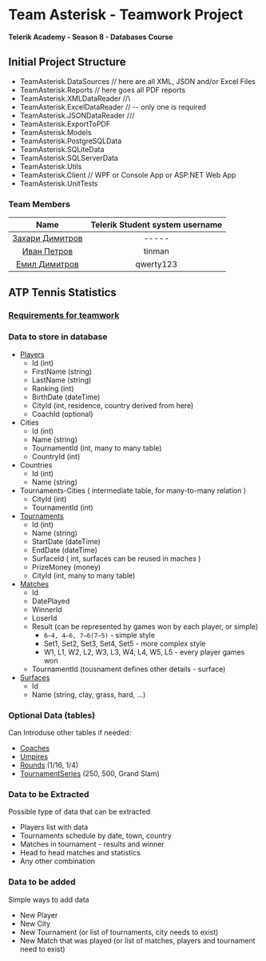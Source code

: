 # Team Asterisk - Teamwork Project

**Telerik Academy - Season 8 - Databases Course**

## Initial Project Structure

- TeamAsterisk.DataSources		// here are all XML, JSON and/or Excel Files
- TeamAsterisk.Reports			// here goes all PDF reports
- TeamAsterisk.XMLDataReader		//\
- TeamAsterisk.ExcelDataReader 	//	-- only one is required
- TeamAsterisk.JSONDataReader		///
- TeamAsterisk.ExportToPDF
- TeamAsterisk.Models
- TeamAsterisk.PostgreSQLData
- TeamAsterisk.SQLiteData
- TeamAsterisk.SQLServerData
- TeamAsterisk.Utils
- TeamAsterisk.Client				// WPF or Console App or ASP.NET Web App
- TeamAsterisk.UnitTests

### Team Members

| Name | Telerik Student system username |
|:----:|:-----------------------:|
| [Захари Димитров](https://github.com/) | ----- |
| [Иван Петров](https://github.com/tinmanjk) | tinman |
| [Емил Димитров](https://github.com/EmilPD) | qwerty123 |

## ATP Tennis Statistics

### [Requirements for teamwork](https://github.com/TelerikAcademy/Databases/tree/master/Teamwork/2017)

### Data to store in database
- [Players](http://www.atpworldtour.com/en/rankings/singles)
    - Id (int)
    - FirstName (string)
    - LastName (string)
    - Ranking (int)
    - BirthDate (dateTime)
    - CityId (int, residence, country derived from here)
    - CoachId (optional)
- Cities
    - Id (int)
    - Name (string)
    - TournamentId (int, many to many table)
    - CountryId (int)
- Countries
    - Id (int)
    - Name (string)
- Tournaments-Cities ( intermediate table, for many-to-many relation )
    - CityId (int)
    - TournamentId (int)
- [Tournaments](http://www.atpworldtour.com/en/tournaments)
    - Id (int)
    - Name (string)
    - StartDate (dateTime)
    - EndDate (dateTime)
    - SurfaceId ( int, surfaces can be reused in maches )
    - PrizeMoney (money)
    - CityId (int, many to many table)
- [Matches](http://www.tennis-data.co.uk/alldata.php)
    - Id
    - DatePlayed
    - WinnerId
    - LoserId
    - Result (can be represented by games won by each player, or simple)
        - `6–4, 4–6, 7–6(7–5)` - simple style
        - Set1, Set2, Set3, Set4, Set5 - more complex style
        - W1, L1, W2, L2, W3, L3, W4, L4, W5, L5 - every player games won
    - TournamentId (tousnament defines other details - surface)
- [Surfaces](http://sportsbyapt.com/types-tennis-courts/)
    - Id
    - Name (string, clay, grass, hard, ...)

### Optional Data (tables)
Can Introduse other tables if needed:
- [Coaches](http://www.atpworldtour.com/en/players/coaches)
- [Umpires](https://en.wikipedia.org/wiki/List_of_tennis_umpires)
- [Rounds](https://en.wikipedia.org/wiki/Single-elimination_tournament) (1/16, 1/4)
- [TournamentSeries](https://en.wikipedia.org/wiki/Association_of_Tennis_Professionals) (250, 500, Grand Slam)

### Data to be Extracted
Possible type of data that can be extracted
- Players list with data
- Tournaments schedule by date, town, country
- Matches in tournament - results and winner
- Head to head matches and statistics
- Any other combination

### Data to be added
Simple ways to add data
- New Player
- New City
- New Tournament (or list of tournaments, city needs to exist)
- New Match that was played (or list of matches, players and tournament need to exist)
